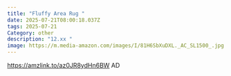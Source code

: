 ```yaml
---
title: "Fluffy Area Rug "
date: 2025-07-21T08:00:18.037Z
tags: 2025-07-21
Category: other
description: "12.xx "
image: https://m.media-amazon.com/images/I/81H6SbXuDXL._AC_SL1500_.jpg
---
```

https://amzlink.to/az0JR8ydHn6BW
AD